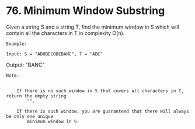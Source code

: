 # 76. Minimum Window Substring

Given a string S and a string T, find the minimum window in S which will contain all the
        characters in T in complexity O(n).

    Example:

    Input: S = "ADOBECODEBANC", T = "ABC"
Output: "BANC"

    Note:

    
        If there is no such window in S that covers all characters in T, return the empty string
            "".
        
        If there is such window, you are guaranteed that there will always be only one unique
            minimum window in S.